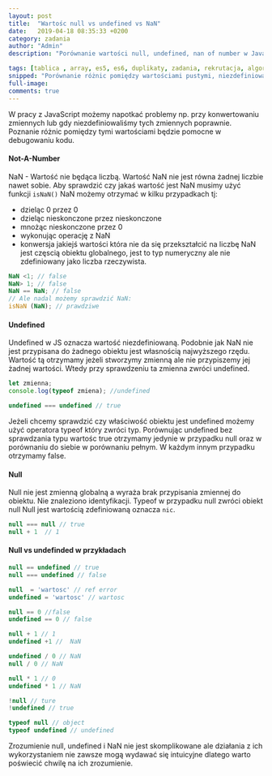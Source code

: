 ```yaml
---
layout: post
title:  "Wartośc null vs undefined vs NaN"
date:   2019-04-18 08:35:33 +0200
category: zadania
author: "Admin"
description: "Porównanie wartości null, undefined, nan of number w JavaScript - różnice."

tags: [tablica , array, es5, es6, duplikaty, zadania, rekrutacja, algorytmy, js, javascript, spread, filter, metody, sposoby]
snipped: "Porównanie różnic pomiędzy wartościami pustymi, niezdefiniowanymi, nie będąca liczbą w języku JavaSCript"
full-image: 
comments: true
---
```


W pracy z JavaScript możemy napotkać problemy np. przy konwertowaniu zmiennych lub gdy niezdefiniowaliśmy tych zmiennych poprawnie. Poznanie różnic pomiędzy tymi wartościami będzie pomocne w debugowaniu kodu.

#### Not-A-Number

NaN - Wartość nie będąca liczbą. Wartość NaN nie jest równa żadnej liczbie nawet sobie. Aby sprawdzić czy jakaś wartość jest NaN musimy użyć funkcji `isNaN()` NaN możemy otrzymać w kilku przypadkach tj:
- dzieląc 0 przez 0
- dzieląc nieskonczone przez nieskonczone
- mnożąc nieskonczone przez 0
- wykonując operację z NaN
- konwersja jakiejś wartości która nie da się przekształcić na liczbę
NaN jest częscią obiektu globalnego, jest to typ numeryczny ale nie zdefiniowany jako liczba rzeczywista.

```js
NaN <1; // false 
NaN> 1; // false 
NaN == NaN; // false 
// Ale nadal możemy sprawdzić NaN: 
isNaN (NaN); // prawdziwe
```

#### Undefined 

Undefined w JS oznacza wartość niezdefiniowaną. Podobnie jak NaN nie jest przypisana do żadnego obiektu jest własnością najwyższego rzędu. Wartość tą otrzymamy jeżeli stworzymy zmienną ale nie przypiszemy jej żadnej wartości. Wtedy przy sprawdzeniu ta zmienna zwróci undefined.

```js
let zmienna;
console.log(typeof zmiena); //undefined

undefined === undefined // true

```
Jeżeli chcemy sprawdzić czy właściwość obiektu jest undefined możemy użyć operatora typeof który zwróci typ. 
Porównując undefined bez sprawdzania typu wartośc true otrzymamy jedynie w przypadku null oraz w porównaniu do siebie w porównaniu pełnym. W każdym innym przypadku otrzymamy false.

#### Null 

Null nie jest zmienną globalną a wyraża brak przypisania zmiennej do obiektu. Nie znaleziono identyfikacji. Typeof w przypadku null zwróci obiekt null Null jest wartością zdefiniowaną oznacza `nic`. 

```js
null === null // true
null + 1  // 1
```

#### Null vs undefinded w przykładach

```js
null == undefined // true
null === undefined // false

null  = 'wartosc' // ref error
undefined = 'wartosc' // wartosc

null == 0 //false
undefined == 0 // false

null + 1 // 1
undefined +1 //  NaN

undefined / 0 // NaN
null / 0 // NaN

null * 1 // 0
undefined * 1 // NaN

!null // ture
!undefined // true

typeof null // object
typeof undefined // undefined

```
Zrozumienie null, undefined i NaN nie jest skomplikowane ale działania z ich wykorzystaniem nie zawsze mogą wydawać się intuicyjne dlatego warto poświecić chwilę na ich zrozumienie. 

